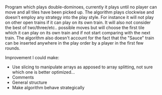 Program which plays double-dominoes, currently it plays until no player can move and all tiles have been picked up. The algorithm plays clockwise and doesn't employ any strategy into the play style. For instance it will not play on other open trains if it can play on its own train. It will also not consider the best of two/three/etc.. possible moves but will choose the first tile which it can play on its own train and if not start comparing with the next train. The algorithm also doesn't account for the fact that the "Sauce" train can be inserted anywhere in the play order by a player in the first few rounds.

Improvement I could make:
  - Use slicing to manipulate arrays as apposed to array splitting, not sure which one is better optimized...
  - Comments
  - General structure
  - Make algorithm behave strategically
